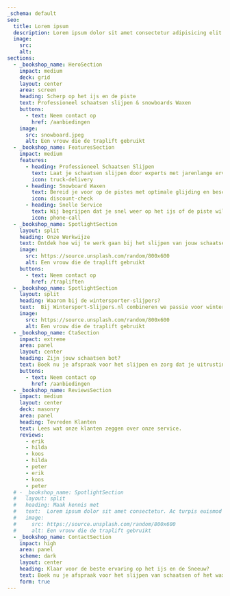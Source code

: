 ```yaml
---
_schema: default
seo:
  title: Lorem ipsum
  description: Lorem ipsum dolor sit amet consectetur adipisicing elit. Quisquam, quos.
  image:
    src:
    alt:
sections:
  - _bookshop_name: HeroSection
    impact: medium
    deck: grid
    layout: center
    area: screen
    heading: Scherp op het ijs en de piste
    text: Professioneel schaatsen slijpen & snowboards Waxen
    buttons:
      - text: Neem contact op
        href: /aanbiedingen
    image:   
      src: snowboard.jpeg
      alt: Een vrouw die de traplift gebruikt
  - _bookshop_name: FeaturesSection
    impact: medium
    features:
      - heading: Professioneel Schaatsen Slijpen
        text: Laat je schaatsen slijpen door experts met jarenlange ervaring. Onze precisietechnieken zorgen voor de perfecte snede.
        icon: truck-delivery
      - heading: Snowboard Waxen
        text: Bereid je voor op de pistes met optimale glijding en bescherming van je board, zodat jij het maximale uit je snowboardseizoen haalt.
        icon: discount-check
      - heading: Snelle Service
        text: Wij begrijpen dat je snel weer op het ijs of de piste wilt staan. Daarom zijn ze binnen 40min al weer klaar, zodat je niet lang hoeft te wachten.
        icon: phone-call
  - _bookshop_name: SpotlightSection
    layout: split
    heading: Onze Werkwijze
    text: Ontdek hoe wij te werk gaan bij het slijpen van jouw schaatsen en het waxen van je snowboard. Van inspectie tot afwerking, wij zorgen voor een zorgvuldige behandeling van jouw uitrusting, met gebruik van de nieuwste technieken en materialen.
    image:
      src: https://source.unsplash.com/random/800x600
      alt: Een vrouw die de traplift gebruikt
    buttons:
      - text: Neem contact op
        href: /trapliften
  - _bookshop_name: SpotlightSection
    layout: split
    heading: Waarom bij de wintersporter-slijpers?
    text:  Bij Wintersport-Slijpers.nl combineren we passie voor wintersport met vakmanschap in het slijpen van schaatsen en waxen van snowboards. Met meer dan 12 jaar ervaring bieden wij een service van topkwaliteit die ervoor zorgt dat jouw uitrusting in optimale conditie is. Ons doel is om elke wintersportliefhebber met het beste materiaal op het ijs of de sneeuw te krijgen.
    image:
      src: https://source.unsplash.com/random/800x600
      alt: Een vrouw die de traplift gebruikt
  - _bookshop_name: CtaSection
    impact: extreme
    area: panel
    layout: center
    heading: Zijn jouw schaatsen bot?
    text: Boek nu je afspraak voor het slijpen en zorg dat je uitrusting in topconditie is voor je volgende avontuur. 
    buttons:
      - text: Neem contact op
        href: /aanbiedingen
  - _bookshop_name: ReviewsSection
    impact: medium
    layout: center
    deck: masonry
    area: panel
    heading: Tevreden Klanten
    text: Lees wat onze klanten zeggen over onze service.
    reviews:
      - erik
      - hilda
      - koos
      - hilda
      - peter
      - erik
      - koos
      - peter
  # - _bookshop_name: SpotlightSection
  #   layout: split
  #   heading: Maak kennis met
  #   text:  Lorem ipsum dolor sit amet consectetur. Ac turpis euismod pellentesque tempor sed augue. Nam tellus id diam suspendisse vulputate. Lorem ipsum dolor sit amet consectetur. Ac turpis euismod pellentesque tempor sed augue. Nam tellus id diam suspendisse vulputate.
  #   image:
  #     src: https://source.unsplash.com/random/800x600
  #     alt: Een vrouw die de traplift gebruikt
  - _bookshop_name: ContactSection
    impact: high
    area: panel
    scheme: dark
    layout: center
    heading: Klaar voor de beste ervaring op het ijs en de Sneeuw?
    text: Boek nu je afspraak voor het slijpen van schaatsen of het waxen van je snowboard en zorg dat je uitrusting in topconditie is voor je volgende avontuur.
    form: true
---
```

